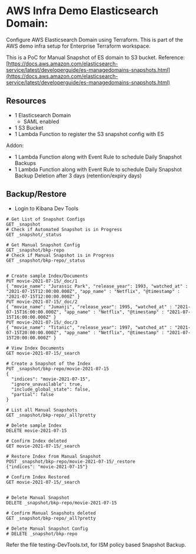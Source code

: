 # AWS Infra Demo Elasticsearch Domain:
Configure AWS Elasticsearch Domain using Terraform. This is part of the AWS demo infra setup for Enterprise Terraform workspace.

This is a PoC for Manual Snapshot of ES domain to S3 bucket.
Reference: [https://docs.aws.amazon.com/elasticsearch-service/latest/developerguide/es-managedomains-snapshots.html](https://docs.aws.amazon.com/elasticsearch-service/latest/developerguide/es-managedomains-snapshots.html)

## Resources
- 1 Elasticsearch Domain
  - SAML enabled
- 1 S3 Bucket
- 1 Lambda Function to register the S3 snapshot config with ES

Addon:
- 1 Lambda Function along with Event Rule to schedule Daily Snapshot Backups
- 1 Lambda Function along with Event Rule to schedule Daily Snapshot Backup Deletion after 3 days (retention/expiry days)

## Backup/Restore
- Login to Kibana Dev Tools
```
# Get List of Snapshot Configs
GET _snapshot
# Check if Automated Snapshot is in Progress
GET _snapshot/_status

# Get Manual Snapshot Config
GET _snapshot/bkp-repo
# Check if Manual Snapshot is in Progress
GET _snapshot/bkp-repo/_status


# Create sample Index/Documents
PUT movie-2021-07-15/_doc/1
{ "movie_name": "Jurassic Park", "release_year": 1993, "watched_at" : "2021-07-15T12:00:00.000Z", "app_name" : "Netflix", "@timestamp" : "2021-07-15T12:00:00.000Z" }
PUT movie-2021-07-15/_doc/2
{ "movie_name": "Jumanji", "release_year": 1995, "watched_at" : "2021-07-15T16:00:00.000Z", "app_name" : "Netflix", "@timestamp" : "2021-07-15T16:00:00.000Z" }
PUT movie-2021-07-15/_doc/3
{ "movie_name": "Titanic", "release_year": 1997, "watched_at" : "2021-07-15T20:00:00.000Z", "app_name" : "Netflix", "@timestamp" : "2021-07-15T20:00:00.000Z" }

# View Index Documents 
GET movie-2021-07-15/_search

# Create a Snapshot of the Index
PUT _snapshot/bkp-repo/movie-2021-07-15
{
  "indices": "movie-2021-07-15",
  "ignore_unavailable": true,
  "include_global_state": false,
  "partial": false
}

# List all Manual Snapshots
GET _snapshot/bkp-repo/_all?pretty

# Delete sample Index
DELETE movie-2021-07-15

# Confirm Index deleted
GET movie-2021-07-15/_search

# Restore Index from Manual Snapshot
POST _snapshot/bkp-repo/movie-2021-07-15/_restore
{"indices": "movie-2021-07-15"}

# Confirm Index Restored
GET movie-2021-07-15/_search


# Delete Manual Snapshot
DELETE _snapshot/bkp-repo/movie-2021-07-15

# Confirm Manual Snapshots deleted
GET _snapshot/bkp-repo/_all?pretty

# Delete Manual Snapshot Config
# DELETE _snapshot/bkp-repo
```

Refer the file testing-DevTools.txt, for ISM policy based Snapshot Backup.